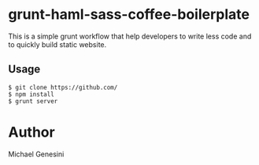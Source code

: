 grunt-haml-sass-coffee-boilerplate
==================================

This is a simple grunt workflow that help developers to write less code and to quickly build static website.

## Usage
```shell
$ git clone https://github.com/
$ npm install
$ grunt server
```

# Author

Michael Genesini